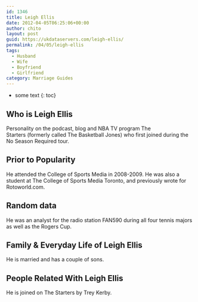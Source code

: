 ```yaml
---
id: 1346
title: Leigh Ellis
date: 2012-04-05T06:25:06+00:00
author: chito
layout: post
guid: https://ukdataservers.com/leigh-ellis/
permalink: /04/05/leigh-ellis
tags:
  - Husband
  - Wife
  - Boyfriend
  - Girlfriend
category: Marriage Guides
---
```


* some text
{: toc}
          
          
## Who is  Leigh Ellis
                  
                  
                  
Personality on the podcast, blog and NBA TV program The Starters (formerly called The Basketball Jones) who first joined during the No Season Required tour. 
                  
                
                
                
## Prior to Popularity 
                  
                  
                  
He attended the College of Sports Media in 2008-2009. He was also a student at The College of Sports Media Toronto, and previously wrote for Rotoworld.com. 
                  
                
                
                
## Random data 
                  
                  
                  
He was an analyst for the radio station FAN590 during all four tennis majors as well as the Rogers Cup. 
                  
                
                
                
## Family & Everyday Life of Leigh Ellis
                  
                  
                  
He is married and has a couple of sons. 
                  
                
                
                
## People Related With  Leigh Ellis
                  
                  
                  
He is joined on The Starters by Trey Kerby. 
                  
                
              
            
          
          
          
    
    
  
